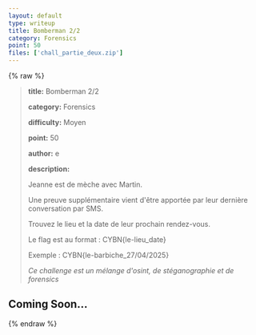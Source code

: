 ```yaml
---
layout: default
type: writeup
title: Bomberman 2/2
category: Forensics
point: 50
files: ['chall_partie_deux.zip']
---
```


{% raw %}
> **title:** Bomberman 2/2
>
> **category:** Forensics
>
> **difficulty:** Moyen
>
> **point:** 50
>
> **author:** e
>
> **description:**
>
> Jeanne est de mèche avec Martin.  
>
> Une preuve supplémentaire vient d'être apportée par leur dernière conversation par SMS.  
>
> Trouvez le lieu et la date de leur prochain rendez-vous.  
>
> Le flag est au format : CYBN{le-lieu_date}  
>
> Exemple : CYBN{le-barbiche_27/04/2025}  
>
> *Ce challenge est un mélange d'osint, de stéganographie et de forensics*
>
> 

## Coming Soon...

{% endraw %}
